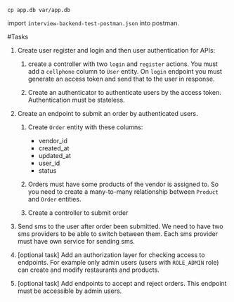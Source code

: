 ```
cp app.db var/app.db
```

import `interview-backend-test-postman.json` into postman.

#Tasks

1.  Create user register and login and then user authentication for APIs:

    1.  create a controller with two `login` and `register` actions. You must add a `cellphone` column
        to `User` entity. On `login` endpoint you must generate an access token and send that to the user in 
        response.

    2.  Create an authenticator to authenticate users by the access token. Authentication must be stateless.
   
2.  Create an endpoint to submit an order by authenticated users.

    1.  Create `Order` entity with these columns:

        * vendor_id
        * created_at
        * updated_at
        * user_id
        * status

    2.  Orders must have some products of the vendor is assigned to. So you need to create
        a many-to-many relationship between `Product` and `Order` entities.

    3.  Create a controller to submit order
        
3.  Send sms to the user after order been submitted. We need to have two sms providers to 
    be able to switch between them. Each sms provider must have own service for sending sms.
    
4.  [optional task] Add an authorization layer for checking access to endpoints. For example only admin
    users (users with `ROLE_ADMIN` role) can create and modify restaurants and products.
    
5.  [optional task] Add endpoints to accept and reject orders. This endpoint must be accessible by admin users.    